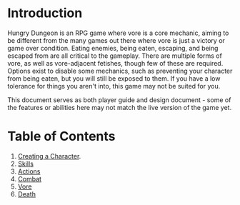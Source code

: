 # Introduction

Hungry Dungeon is an RPG game where vore is a core mechanic, aiming to be
different from the many games out there where vore is just a victory or game
over condition. Eating enemies, being eaten, escaping, and being escaped from
are all critical to the gameplay. There are multiple forms of vore, as well as
vore-adjacent fetishes, though few of these are required. Options exist to
disable some mechanics, such as preventing your character from being eaten, but
you will still be exposed to them. If you have a low tolerance for things you
aren't into, this game may not be suited for you.

This document serves as both player guide and design document - some of the
features or abilities here may not match the live version of the game yet.

# Table of Contents

1. [Creating a Character](characters/character_creation.md#character-creation).
2. [Skills](unsorted/skills.md#skills)
3. [Actions](actions/actions.md#actions)
4. [Combat](unsorted/combat.md#combat)
5. [Vore](unsorted/vore.md#vore)
6. [Death](unsorted/death.md#death)
